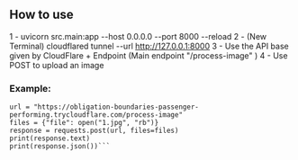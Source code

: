## How to use
1 - uvicorn src.main:app --host 0.0.0.0 --port 8000 --reload
2 - (New Terminal) cloudflared tunnel --url http://127.0.0.1:8000
3 - Use the API base given by CloudFlare + Endpoint (Main endpoint "/process-image" )
4 - Use POST to upload an image

### Example:
```import requests
url = "https://obligation-boundaries-passenger-performing.trycloudflare.com/process-image"
files = {"file": open("1.jpg", "rb")}
response = requests.post(url, files=files)
print(response.text)
print(response.json())```
